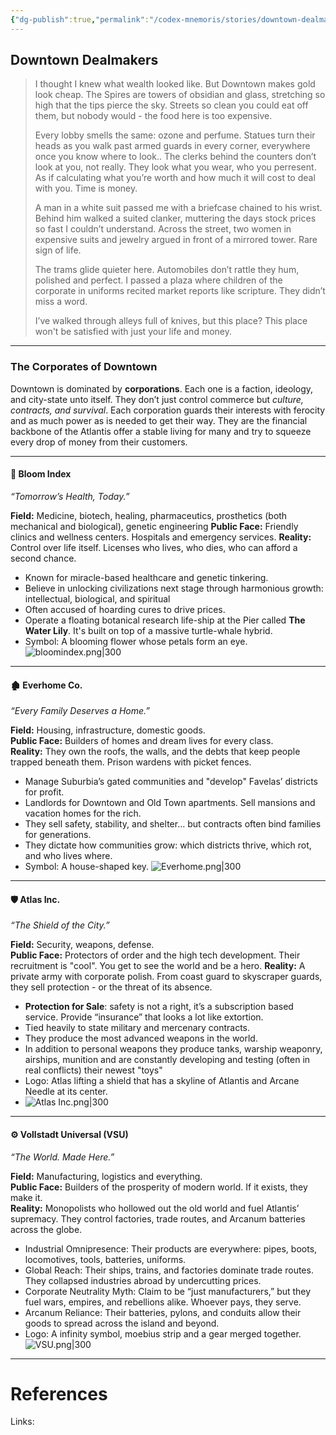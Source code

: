 ```yaml
---
{"dg-publish":true,"permalink":"/codex-mnemoris/stories/downtown-dealmakers/","tags":["#PKM","#Atlantis"],"created":"2025-09-02T10:30:59.573+03:00","updated":"2025-09-13T14:53:08.603+03:00"}
---
```


## Downtown Dealmakers

> I thought I knew what wealth looked like. But Downtown makes gold look cheap. The Spires are towers of obsidian and glass, stretching so high that the tips pierce the sky. Streets so clean you could eat off them, but nobody would - the food here is too expensive.
> 
> Every lobby smells the same: ozone and perfume. Statues turn their heads as you walk past armed guards in every corner, everywhere once you know where to look.. The clerks behind the counters don’t look at you, not really. They look what you wear, who you perresent. As if calculating what you’re worth and how much it will cost to deal with you. Time is money.
> 
> A man in a white suit passed me with a briefcase chained to his wrist. Behind him walked a suited clanker, muttering the days stock prices so fast I couldn’t understand. Across the street, two women in expensive suits and jewelry argued in front of a mirrored tower. Rare sign of life.
> 
> The trams glide quieter here. Automobiles don’t rattle they hum, polished and perfect. I passed a plaza where children of the corporate  in uniforms recited market reports like scripture. They didn’t miss a word.
> 
> I’ve walked through alleys full of knives, but this place? This place won't be satisfied with just your life and money.

---

### The Corporates of Downtown

Downtown is dominated by **corporations**. Each one is a faction, ideology, and city-state unto itself. They don’t just control commerce but _culture, contracts, and survival_. Each corporation guards their interests with ferocity and as much power as is needed to get their way. They are the financial backbone of the Atlantis offer a stable living for many and try to squeeze every drop of money from their customers.

---

#### 🌱 Bloom Index
*“Tomorrow’s Health, Today.”*

**Field:** Medicine, biotech, healing, pharmaceutics, prosthetics (both mechanical and biological), genetic engineering
**Public Face:** Friendly clinics and wellness centers. Hospitals and emergency services. 
**Reality:** Control over life itself. Licenses who lives, who dies, who can afford a second chance.

- Known for miracle-based healthcare and genetic tinkering.
- Believe in unlocking civilizations next stage through harmonious growth: intellectual, biological, and spiritual
- Often accused of hoarding cures to drive prices.
- Operate a floating botanical research life-ship at the Pier called **The Water Lily**. It's built on top of a massive turtle-whale hybrid.
- Symbol: A blooming flower whose petals form an eye.
    ![bloomindex.png|300](/img/user/40-49%20Extras/Files/bloomindex.png)

---

#### 🏚️ Everhome Co.
*“Every Family Deserves a Home.”*

**Field:** Housing, infrastructure, domestic goods.  
**Public Face:** Builders of homes and dream lives for every class.  
**Reality:** They own the roofs, the walls, and the debts that keep people trapped beneath them. Prison wardens with picket fences.

- Manage Suburbia’s gated communities and "develop" Favelas’ districts for profit.
- Landlords for Downtown and Old Town apartments. Sell mansions and vacation homes for the rich.
- They sell safety, stability, and shelter… but contracts often bind families for generations.
- They dictate how communities grow: which districts thrive, which rot, and who lives where.
- Symbol: A house-shaped key.
![Everhome.png|300](/img/user/40-49%20Extras/Files/Everhome.png)

---

#### 🛡️ Atlas Inc.
*“The Shield of the City.”*

**Field:** Security, weapons, defense.  
**Public Face:** Protectors of order and the high tech development. Their recruitment is "cool". You get to see the world and be a hero.
**Reality:** A private army with corporate polish. From coast guard to skyscraper guards, they sell protection - or the threat of its absence.

- **Protection for Sale**: safety is not a right, it’s a subscription based service. Provide “insurance” that looks a lot like extortion.
- Tied heavily to state military and mercenary contracts.
- They produce the most advanced weapons in the world.
- In addition to personal weapons they produce tanks, warship weaponry, airships, munition and are constantly developing and testing (often in real conflicts) their newest "toys" 
- Logo: Atlas lifting a shield that has a skyline of Atlantis and Arcane Needle at its center.
- ![Atlas Inc.png|300](/img/user/40-49%20Extras/Files/Atlas%20Inc.png)

---

#### ⚙️ Vollstadt Universal (VSU)
*“The World. Made Here.”*

**Field:** Manufacturing, logistics and everything.  
**Public Face:** Builders of the prosperity of modern world. If it exists, they make it.  
**Reality:** Monopolists who hollowed out the old world and fuel Atlantis’ supremacy. They control factories, trade routes, and Arcanum batteries across the globe.

- Industrial Omnipresence: Their products are everywhere: pipes, boots, locomotives, tools, batteries, uniforms.
- Global Reach: Their ships, trains, and factories dominate trade routes. They collapsed industries abroad by undercutting prices.
- Corporate Neutrality Myth: Claim to be “just manufacturers,” but they fuel wars, empires, and rebellions alike. Whoever pays, they serve.
- Arcanum Reliance: Their batteries, pylons, and conduits allow their goods to spread across the island and beyond.
- Logo: A infinity symbol, moebius strip and a gear merged together.
![VSU.png|300](/img/user/40-49%20Extras/Files/VSU.png)







---
# References

Links: 








